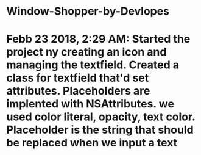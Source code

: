 # Window-Shopper-by-Devlopes
# Febb 23 2018, 2:29 AM: Started the project ny creating an icon and managing the textfield. Created a class for textfield that'd set attributes. Placeholders are implented with NSAttributes. we used color literal, opacity, text color. Placeholder is the string that should be replaced when we input a text 
